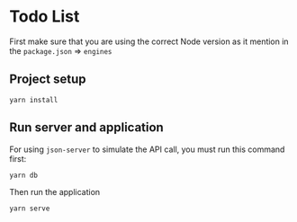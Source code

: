 # Todo List
First make sure that you are using the correct Node version as it mention in the `package.json` => `engines`

## Project setup
```
yarn install
```

## Run server and application
For using `json-server` to simulate the API call, you must run this command first:
```shell
yarn db
```
Then run the application
```shell
yarn serve
```